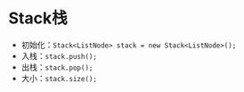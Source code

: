 # Stack栈

* 初始化：`Stack<ListNode> stack = new Stack<ListNode>();`
* 入栈：`stack.push();`
* 出栈：`stack.pop();`
* 大小：`stack.size();`



